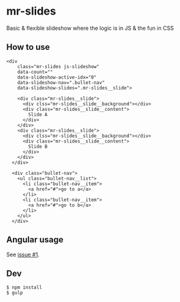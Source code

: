 # mr-slides
Basic &amp; flexible slideshow where the logic is in JS &amp; the fun in CSS

## How to use

```
<div
    class="mr-slides js-slideshow"
    data-count=""
    data-slideshow-active-idx="0"
    data-slideshow-nav=".bullet-nav"
    data-slideshow-slides=".mr-slides__slide">

    <div class="mr-slides__slide">
      <div clss="mr-slides__slide__background"></div>
      <div class="mr-slides__slide__content">
        Slide A
      </div>
    </div>
    <div class="mr-slides__slide">
      <div clss="mr-slides__slide__background"></div>
      <div class="mr-slides__slide__content">
        Slide B
      </div>
    </div>
  </div>

  <div class="bullet-nav">
    <ul class="bullet-nav__list">
      <li class="bullet-nav__item">
        <a href="#">go to a</a>
      </li>
      <li class="bullet-nav__item">
        <a href="#">go to b</a>
      </li>
    </ul>
  </div>
```

## Angular usage
See [issue #1](https://github.com/mrhenry/mr-slides/issues/1).

## Dev

```
$ npm install
$ gulp
```
